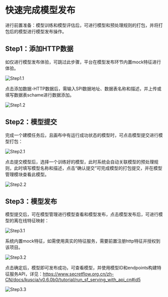# 快速完成模型发布

进行前置准备：模型训练和模型评估后，可进行模型和预处理规则的打包，并将打包后的模型进行模型发布操作。

## Step1：添加HTTP数据

如仅进行模型发布体验，可跳过此步骤，平台在模型发布环节内置mock特征进行体验。

![Step1.1](../imgs/model_deployment1.png)

点击添加数据-HTTP数据后，需输入SPI数据地址、数据表名称和描述，并上传或填写数据表schame进行数据添加。

![Step1.2](../imgs/model_deployment2.png)

## Step2：模型提交

完成一个建模任务后，且画布中有运行成功状态的模型时，可点击模型提交进行模型打包：

![Step2.1](../imgs/model_deployment3.png)

点击提交模型后，选择一个训练好的模型，此时系统会自动关联模型的预处理规则，此时填写模型名称和描述，点击“确认提交”可完成模型的打包提交，并在模型管理模块查看此模型。

![Step2.2](../imgs/model_deployment4.png)

## Step3：模型发布

模型提交后，可在模型管理进行模型查看和模型发布，点击模型发布后，可进行模型的离在线特征映射：

![Step3.1](../imgs/model_deployment5.png)

系统内置mock特征，如需使用真实的特征服务，需要前置注册http特征并授权到该项目。

![Step3.2](../imgs/model_deployment6.png)

点击确定后，模型即可发布成功，可查看模型，并使用模型ID和endpoints构建特征服务API，详见：https://www.secretflow.org.cn/zh-CN/docs/kuscia/v0.6.0b0/tutorial/run_sf_serving_with_api_cn#id5

![Step3.3](../imgs/model_deployment7.png)


